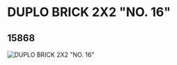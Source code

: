 # DUPLO BRICK 2X2 "NO. 16"
## 15868
![DUPLO BRICK 2X2 "NO. 16"](https://lc-www-live-s.legocdn.com/media/bricks/5/2/6055609.jpg)